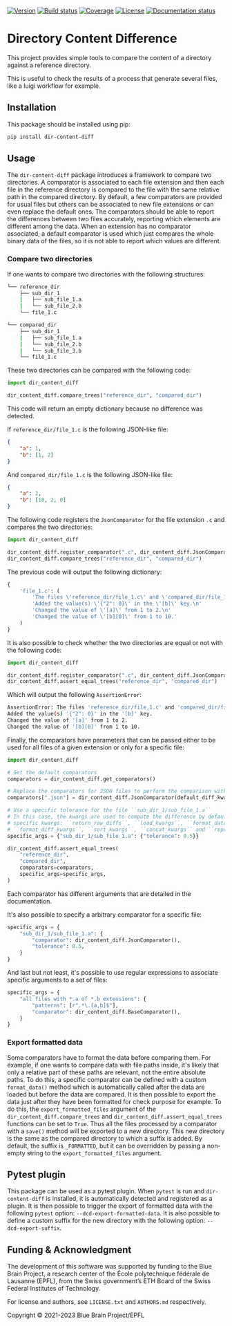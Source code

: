[![Version](https://img.shields.io/pypi/v/dir-content-diff)](https://github.com/BlueBrain/dir-content-diff/releases)
[![Build status](https://github.com/BlueBrain/dir-content-diff/actions/workflows/run-tox.yml/badge.svg?branch=main)](https://github.com/BlueBrain/dir-content-diff/actions)
[![Coverage](https://codecov.io/github/BlueBrain/dir-content-diff/coverage.svg?branch=main)](https://codecov.io/github/BlueBrain/dir-content-diff?branch=main)
[![License](https://img.shields.io/badge/License-Apache%202-blue)](https://github.com/BlueBrain/dir-content-diff/blob/main/LICENSE.txt)
[![Documentation status](https://readthedocs.org/projects/dir-content-diff/badge/?version=latest)](https://dir-content-diff.readthedocs.io/)


# Directory Content Difference

This project provides simple tools to compare the content of a directory against a reference
directory.

This is useful to check the results of a process that generate several files, like a luigi
workflow for example.


## Installation

This package should be installed using pip:

```bash
pip install dir-content-diff
```


## Usage

The ``dir-content-diff`` package introduces a framework to compare two directories. A comparator
is associated to each file extension and then each file in the reference directory is compared to
the file with the same relative path in the compared directory. By default, a few comparators are
provided for usual files but others can be associated to new file extensions or can even replace
the default ones. The comparators should be able to report the differences between two files
accurately, reporting which elements are different among the data. When an extension has no
comparator associated, a default comparator is used which just compares the whole binary data of
the files, so it is not able to report which values are different.

### Compare two directories

If one wants to compare two directories with the following structures:

```bash
└── reference_dir
    ├── sub_dir_1
    |   ├── sub_file_1.a
    |   └── sub_file_2.b
    └── file_1.c
```

```bash
└── compared_dir
    ├── sub_dir_1
    |   ├── sub_file_1.a
    |   └── sub_file_2.b
    |   └── sub_file_3.b
    └── file_1.c
```

These two directories can be compared with the following code:

```python
import dir_content_diff

dir_content_diff.compare_trees("reference_dir", "compared_dir")
```

This code will return an empty dictionary because no difference was detected.

If ``reference_dir/file_1.c`` is the following JSON-like file:

```json
{
    "a": 1,
    "b": [1, 2]
}
```

And ``compared_dir/file_1.c`` is the following JSON-like file:

```json
{
    "a": 2,
    "b": [10, 2, 0]
}
```

The following code registers the ``JsonComparator`` for the file extension ``.c`` and compares the
two directories:

```python
import dir_content_diff

dir_content_diff.register_comparator(".c", dir_content_diff.JsonComparator())
dir_content_diff.compare_trees("reference_dir", "compared_dir")
```

The previous code will output the following dictionary:

```python
{
    'file_1.c': (
        'The files \'reference_dir/file_1.c\' and \'compared_dir/file_1.c\' are different:\n'
        'Added the value(s) \'{"2": 0}\' in the \'[b]\' key.\n'
        'Changed the value of \'[a]\' from 1 to 2.\n'
        'Changed the value of \'[b][0]\' from 1 to 10.'
    )
}
```

It is also possible to check whether the two directories are equal or not with the following code:

```python
import dir_content_diff

dir_content_diff.register_comparator(".c", dir_content_diff.JsonComparator())
dir_content_diff.assert_equal_trees("reference_dir", "compared_dir")
```

Which will output the following ``AssertionError``:

```bash
AssertionError: The files 'reference_dir/file_1.c' and 'compared_dir/file_1.c' are different:
Added the value(s) '{"2": 0}' in the '[b]' key.
Changed the value of '[a]' from 1 to 2.
Changed the value of '[b][0]' from 1 to 10.
```

Finally, the comparators have parameters that can be passed either to be used for all files of a
given extension or only for a specific file:

```python
import dir_content_diff

# Get the default comparators
comparators = dir_content_diff.get_comparators()

# Replace the comparators for JSON files to perform the comparison with a given tolerance
comparators[".json"] = dir_content_diff.JsonComparator(default_diff_kwargs={"tolerance": 0.1})

# Use a specific tolerance for the file ``sub_dir_1/sub_file_1.a``
# In this case, the kwargs are used to compute the difference by default, except the following
# specific kwargs: ``return_raw_diffs``, ``load_kwargs``, ``format_data_kwargs``, ``filter_kwargs``,
# ``format_diff_kwargs``, ``sort_kwargs``, ``concat_kwargs`` and ``report_kwargs``.
specific_args = {"sub_dir_1/sub_file_1.a": {"tolerance": 0.5}}

dir_content_diff.assert_equal_trees(
    "reference_dir",
    "compared_dir",
    comparators=comparators,
    specific_args=specific_args,
)
```

Each comparator has different arguments that are detailed in the documentation.

It's also possible to specify a arbitrary comparator for a specific file:

```python
specific_args = {
    "sub_dir_1/sub_file_1.a": {
        "comparator": dir_content_diff.JsonComparator(),
        "tolerance": 0.5,
    }
}
```

And last but not least, it's possible to use regular expressions to associate specific arguments to
a set of files:

```python
specific_args = {
    "all files with *.a of *.b extensions": {
        "patterns": [r".*\.[a,b]$"],
        "comparator": dir_content_diff.BaseComparator(),
    }
}
```


### Export formatted data

Some comparators have to format the data before comparing them. For example, if one wants to
compare data with file paths inside, it's likely that only a relative part of these paths are
relevant, not the entire absolute paths. To do this, a specific comparator can be defined with a
custom ``format_data()`` method which is automatically called after the data are loaded but before
the data are compared. It is then possible to export the data just after they have been formatted
for check purpose for example. To do this, the ``export_formatted_files`` argument of the
``dir_content_diff.compare_trees`` and ``dir_content_diff.assert_equal_trees`` functions can be set
to ``True``. Thus all the files processed by a comparator with a ``save()`` method will be exported
to a new directory. This new directory is the same as the compared directory to which a suffix is
added. By default, the suffix is `` _FORMATTED ``, but it can be overridden by passing a non-empty
string to the ``export_formatted_files`` argument.

## Pytest plugin

This package can be used as a pytest plugin. When ``pytest`` is run and ``dir-content-diff`` is
installed, it is automatically detected and registered as a plugin. It is then possible to trigger
the export of formatted data with the following ``pytest`` option: ``--dcd-export-formatted-data``.
It is also possible to define a custom suffix for the new directory with the following option:
``--dcd-export-suffix``.


## Funding & Acknowledgment

The development of this software was supported by funding to the Blue Brain Project, a research
center of the École polytechnique fédérale de Lausanne (EPFL), from the Swiss government’s ETH
Board of the Swiss Federal Institutes of Technology.

For license and authors, see `LICENSE.txt` and `AUTHORS.md` respectively.

Copyright © 2021-2023 Blue Brain Project/EPFL
